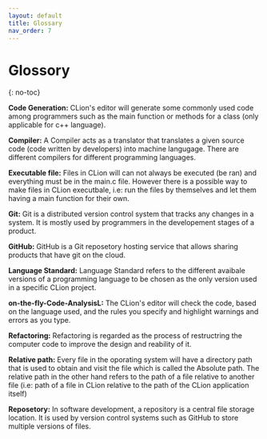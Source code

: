 ```yaml
---
layout: default
title: Glossary
nav_order: 7
---
```


# Glossory
{: no-toc}

**Code Generation:** CLion's editor will generate some commonly used code among programmers such as the main function or methods for a class (only applicable for c++ language).

**Compiler:** A Compiler acts as a translator that translates a given source code (code written by developers) into machine langugage. There are different compilers for different programming languages.

**Executable file:** Files in CLion will can not always be executed (be ran) and everything must be in the main.c file. However there is a possible way to make files in CLion executbale, i.e: run the files by themselves and let them having a main function for their own.

**Git:** Git is a distributed version control system that tracks any changes in a system. It is mostly used by programmers in the developement stages of a product.

**GitHub:** GitHub is a Git reposetory hosting service that allows sharing products that have git on the cloud.

**Language Standard:** Language Standard refers to the different avaibale versions of a programming language to be chosen as the only version used in a specific CLion project.

**on-the-fly-Code-AnalysisL:** The CLion's editor will check the code, based on the language used, and the rules you specify and highlight warnings and errors as you type.

**Refactoring:** Refactoring is regarded as the process of restructring the computer code to improve the design and reability of it.

**Relative path:** Every file in the oporating system will have a directory path that is used to obtain and visit the file which is called the Absolute path. The relative path in the other hand refers to the path of a file relative to another file (i.e: path of a file in CLion relative to the path of the CLion application itself)

**Reposetory:** In software development, a repository is a central file storage location. It is used by version control systems such as GitHub to store multiple versions of files.
